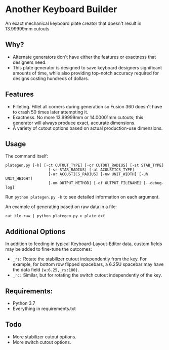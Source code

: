 # Another Keyboard Builder
An exact mechanical keyboard plate creator that doesn't result in 13.99999mm cutouts

## Why?
- Alternate generators don't have either the features or exactness that designers need.
- This plate generator is designed to save keyboard designers significant amounts of time, while also providing top-notch accuracy required for designs costing hundreds of dollars.

## Features
- Filleting. Fillet all corners during generation so Fusion 360 doesn't have to crash 50 times later attempting it.
- Exactness. No more 13.99999mm or 14.00001mm cutouts; this generator will always produce exact, accurate dimensions.
- A variety of cutout options based on actual production-use dimensions.

## Usage

The command itself:
```
plategen.py [-h] [-ct CUTOUT_TYPE] [-cr CUTOUT_RADIUS] [-st STAB_TYPE]
                   [-sr STAB_RADIUS] [-at ACOUSTICS_TYPE]
                   [-ar ACOUSTICS_RADIUS] [-uw UNIT_WIDTH] [-uh UNIT_HEIGHT]
                   [-om OUTPUT_METHOD] [-of OUTPUT_FILENAME] [--debug-log]
```
Run `python plategen.py -h` to see detailed information on each argument.

An example of generating based on raw data in a file:
```
cat kle-raw | python plategen.py > plate.dxf
```

## Additional Options

In addition to feeding in typical Keyboard-Layout-Editor data, custom fields may be added to fine-tune the outcomes:
- `_rs:` Rotate the stabilizer cutout independently from the key. 
For example, for bottom row flipped spacebars, a 6.25U spacebar may have the data field `{w:6.25,_rs:180}`.
- `_rc:` Similar, but for rotating the switch cutout independently of the key.

## Requirements:
- Python 3.7
- Everything in requirements.txt

## Todo
- More stabilizer cutout options.
- More switch cutout options.
